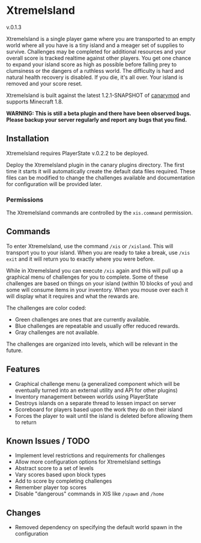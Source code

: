 XtremeIsland
============
v.0.1.3

XtremeIsland is a single player game where you are transported to an empty world where all you have
is a tiny island and a meager set of supplies to survive. Challenges may be completed for additional
resources and your overall score is tracked realtime against other players. You get one chance to
expand your island score as high as possible before falling prey to clumsiness or the dangers of a
ruthless world. The difficulty is hard and natural health recovery is disabled. If you die, it's all
over. Your island is removed and your score reset.

XtremeIsland is built against the latest 1.2.1-SNAPSHOT of [canarymod](http://www.canarymod.net/)
and supports Minecraft 1.8.

**WARNING:
This is still a beta plugin and there have been observed bugs. Please backup your server regularly
and report any bugs that you find.**

## Installation
XtremeIsland requires PlayerState v.0.2.2 to be deployed.

Deploy the XtremeIsland plugin in the canary plugins directory. The first time it starts it will
automatically create the default data files required. These files can be modified to change the
challenges available and documentation for configuration will be provided later.

### Permissions
The XtremeIsland commands are controlled by the `xis.command` permission.

## Commands
To enter XtremeIsland, use the command `/xis` or `/xisland`. This will transport you to your island.
When you are ready to take a break, use `/xis exit` and it will return you to exactly where you were
before.

While in XtremeIsland you can execute `/xis` again and this will pull up a graphical menu of
challenges for you to complete. Some of these challenges are based on things on your island (within
10 blocks of you) and some will consume items in your inventory. When you mouse over each it will
display what it requires and what the rewards are.

The challenges are color coded:

* Green challenges are ones that are currently available.
* Blue challenges are repeatable and usually offer reduced rewards.
* Gray challenges are not available.

The challenges are organized into levels, which will be relevant in the future.

## Features
* Graphical challenge menu (a generalized component which will be eventually turned into an external utility and API for other plugins)
* Inventory management between worlds using PlayerState
* Destroys islands on a separate thread to lessen impact on server
* Scoreboard for players based upon the work they do on their island
* Forces the player to wait until the island is deleted before allowing them to return

## Known Issues / TODO
* Implement level restrictions and requirements for challenges
* Allow more configuration options for XtremeIsland settings
* Abstract score to a set of levels
* Vary scores based upon block types
* Add to score by completing challenges
* Remember player top scores
* Disable "dangerous" commands in XIS like `/spawn` and `/home`

## Changes
* Removed dependency on specifying the default world spawn in the configuration
